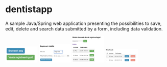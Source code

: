 # dentistapp

A sample Java/Spring web application presenting the possibilities to save, edit, delete and search data submitted by a form, 
including data validation.

<img src="https://github.com/c2td/dentistapp/blob/master/4.png" width="20%"></img> 
<img src="https://github.com/c2td/dentistapp/blob/master/3.png" width="20%"></img> 
<img src="https://github.com/c2td/dentistapp/blob/master/2.png" width="20%"></img> 
<img src="https://github.com/c2td/dentistapp/blob/master/1.png" width="20%"></img> 

